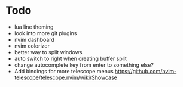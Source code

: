 # Todo

- lua line theming
- look into more git plugins
- nvim dashboard
- nvim colorizer
- better way to split windows
- auto switch to right when creating buffer split
- change autocomplete key from enter to something else?
- Add bindings for more telescope menus https://github.com/nvim-telescope/telescope.nvim/wiki/Showcase
